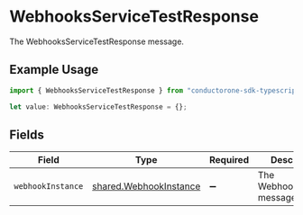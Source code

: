# WebhooksServiceTestResponse

The WebhooksServiceTestResponse message.

## Example Usage

```typescript
import { WebhooksServiceTestResponse } from "conductorone-sdk-typescript/sdk/models/shared";

let value: WebhooksServiceTestResponse = {};
```

## Fields

| Field                                                                   | Type                                                                    | Required                                                                | Description                                                             |
| ----------------------------------------------------------------------- | ----------------------------------------------------------------------- | ----------------------------------------------------------------------- | ----------------------------------------------------------------------- |
| `webhookInstance`                                                       | [shared.WebhookInstance](../../../sdk/models/shared/webhookinstance.md) | :heavy_minus_sign:                                                      | The WebhookInstance message.                                            |